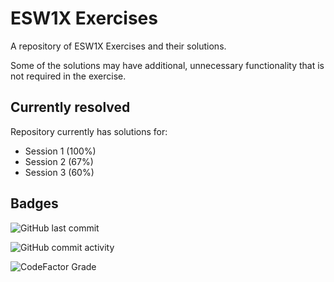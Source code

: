 # ESW1X Exercises

A repository of ESW1X Exercises and their solutions.

Some of the solutions may have additional, unnecessary functionality that is not required in the exercise.


## Currently resolved

Repository currently has solutions for:

- Session 1 (100%)
- Session 2 (67%)
- Session 3 (60%)


## Badges
![GitHub last commit](https://img.shields.io/github/last-commit/IB-315168/ESW1X)

![GitHub commit activity](https://img.shields.io/github/commit-activity/w/IB-315168/ESW1X)

![CodeFactor Grade](https://img.shields.io/codefactor/grade/github/IB-315168/ESW1X/master)
